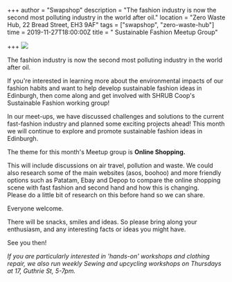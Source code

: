 +++
author = "Swapshop"
description = "The fashion industry is now the second most polluting industry in the world after oil."
location = "Zero Waste Hub, 22 Bread Street, EH3 9AF"
tags = ["swapshop", "zero-waste-hub"]
time = 2019-11-27T18:00:00Z
title = " Sustainable Fashion Meetup Group"

+++
![](https://res.cloudinary.com/shrub-co-op/image/upload/v1568673237/shrubcoop.org/media/69999088_3582411288451132_3821812949685633024_n_uxpgnp.jpg)

The fashion industry is now the second most polluting industry in the world after oil.

If you're interested in learning more about the environmental impacts of our fashion habits and want to help develop sustainable fashion ideas in Edinburgh, then come along and get involved with SHRUB Coop's Sustainable Fashion working group!

In our meet-ups, we have discussed challenges and solutions to the current fast-fashion industry and planned some exciting projects ahead! This month we will continue to explore and promote sustainable fashion ideas in Edinburgh.

The theme for this month's Meetup group is **Online Shopping.**   
  
This will include discussions on air travel, pollution and waste. We could also research some of the main websites (asos, boohoo) and more friendly options such as Patatam, Ebay and Depop to compare the online shopping scene with fast fashion and second hand and how this is changing.  
Please do a little bit of research on this before hand so we can share. 

Everyone welcome.

There will be snacks, smiles and ideas. So please bring along your enthusiasm, and any interesting facts or ideas you might have.

See you then!

_If you are particularly interested in 'hands-on' workshops and clothing repair, we also run weekly Sewing and upcycling workshops on Thursdays at 17, Guthrie St, 5-7pm._